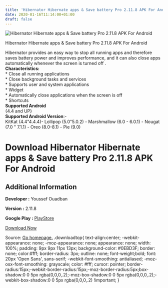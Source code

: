 ```yaml
---
title: 'Hibernator Hibernate apps & Save battery Pro 2.11.8 APK For Android'
date: 2020-01-16T11:14:00+01:00
draft: false
---
```


![Hibernator Hibernate apps & Save battery Pro 2.11.8 APK For Android](https://i0.wp.com/apkhome.net/wp-content/uploads/2020/01/Hibernator-Hibernate-apps-Save-battery-Pro-2.11.8.png "Hibernator Hibernate apps & Save battery Pro 2.11.8 APK For Android")

  

Hibernator Hibernate apps & Save battery Pro 2.11.8 APK For Android

Hibernator provides an easy way to stop all running apps and therefore saves battery power and improves performance, and it can also close apps automatically whenever the screen is turned off .  
**Characteristics:**  
\* Close all running applications  
\* Close background tasks and services  
\* Supports user and system applications  
\* Widget  
\* Automatically close applications when the screen is off  
\* Shortcuts  
**Supported Android**  
{4.4 and UP}  
**Supported Android Version**:-  
KitKat (4.4"4.4.4)- Lollipop (5.0"5.0.2) - Marshmallow (6.0 - 6.0.1) - Nougat (7.0 " 7.1.1) - Oreo (8.0-8.1) - Pie (9.0)

Download Hibernator Hibernate apps & Save battery Pro 2.11.8 APK For Android
============================================================================

Additional Information
----------------------

**Developer :** Youssef Ouadban

**Version :** 2.11.8

**Google Play :** [PlayStore](https://play.google.com/store/apps/details?id=com.tafayor.hibernator)

  

[Download Now](https://store4app.co/post/hibernator-hibernate-apps-amp-save-battery-pro-2-11-8-apk-for-android_1578422149)

  
Source: [Go homepage.](https://store4app.co/post/hibernator-hibernate-apps-amp-save-battery-pro-2-11-8-apk-for-android_1578422149) .downloadtop{ text-align:center; -webkit-appearance: none; -moz-appearance: none; appearance: none; width: 100%; padding: 9px 9px 11px 13px; background-color: #0EBD3F; border: none; color:#fff; border-radius: 3px; outline: none; font-weight;bold; font: 20px 'Open Sans', sans-serif; -webkit-font-smoothing: antialiased; -moz-osx-font-smoothing: grayscale; color: #fff; cursor: pointer; border-radius:15px;-webkit-border-radius:15px;-moz-border-radius:5px;box-shadow:0 0 5px rgba(0,0,0,.2);-moz-box-shadow:0 0 5px rgba(0,0,0,.2);-webkit-box-shadow:0 0 5px rgba(0,0,0,.2) !important; }